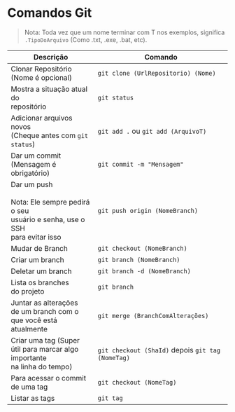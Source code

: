 # Comandos Git

> Nota: Toda vez que um nome terminar com T nos exemplos, significa `.TipoDoArquivo` (Como .txt, .exe, .bat, etc).

| Descrição | Comando |
| --- | --- |
| Clonar Repositório<br> (Nome é opcional) | `git clone (UrlRepositorio) (Nome)` |
| Mostra a situação atual do<br> repositório | `git status` |
| Adicionar arquivos novos<br>(Cheque antes com `git status`) | `git add .` ou `git add (ArquivoT)` |
| Dar um commit<br>(Mensagem é obrigatório) | `git commit -m "Mensagem"` |
| Dar um push<br><br> Nota: Ele sempre pedirá o seu<br>usuário e senha, use o SSH<br> para evitar isso| `git push origin (NomeBranch)` |
| Mudar de Branch | `git checkout (NomeBranch)` |
| Criar um branch | `git branch (NomeBranch)` |
| Deletar um branch | `git branch -d (NomeBranch)` |
| Lista os branches <br> do projeto | `git branch` |
| Juntar as alterações <br>de um branch com o<br>que você está <br>atualmente | `git merge (BranchComAlterações)` |
| Criar uma tag (Super <br>útil para marcar algo importante<br> na linha do tempo) | `git checkout (ShaId)` depois `git tag (NomeTag)` |
| Para acessar o commit<br> de uma tag | `git checkout (NomeTag)` |
| Listar as tags | `git tag` |